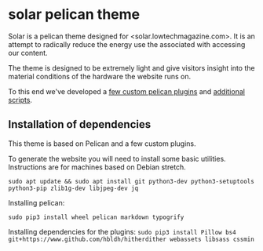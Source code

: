 # solar pelican theme

Solar is a pelican theme designed for <solar.lowtechmagazine.com>. It is an attempt to radically reduce the energy use the associated with accessing our content. 

The theme is designed to be extremely light and give visitors insight into the material conditions of the hardware the website runs on.

To this end we've developed a [few custom pelican plugins](https://github.com/lowtechmag/solar-plugins) and [additional scripts](https://github.com/lowtechmag/materialserver).

## Installation of dependencies

This theme is based on Pelican and a few custom plugins.

To generate the website you will need to install some basic utilities. Instructions are for machines based on Debian stretch.

`sudo apt update && sudo apt install git python3-dev python3-setuptools python3-pip zlib1g-dev libjpeg-dev jq`

Installing pelican:

`sudo pip3 install wheel pelican markdown typogrify`

Installing dependencies for the plugins:
`sudo pip3 install Pillow bs4 git+https://www.github.com/hbldh/hitherdither webassets libsass cssmin`


